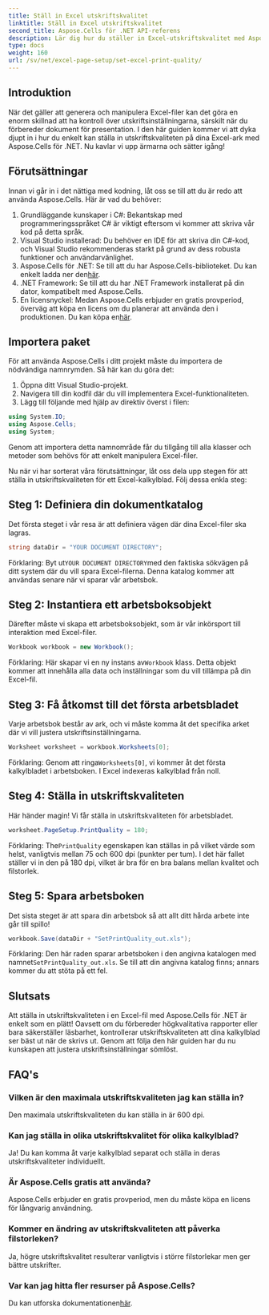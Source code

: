 ```yaml
---
title: Ställ in Excel utskriftskvalitet
linktitle: Ställ in Excel utskriftskvalitet
second_title: Aspose.Cells för .NET API-referens
description: Lär dig hur du ställer in Excel-utskriftskvalitet med Aspose.Cells för .NET med vår steg-för-steg-guide. Enkla kodningstekniker för bättre utskriftsresultat.
type: docs
weight: 160
url: /sv/net/excel-page-setup/set-excel-print-quality/
---
```

## Introduktion

När det gäller att generera och manipulera Excel-filer kan det göra en enorm skillnad att ha kontroll över utskriftsinställningarna, särskilt när du förbereder dokument för presentation. I den här guiden kommer vi att dyka djupt in i hur du enkelt kan ställa in utskriftskvaliteten på dina Excel-ark med Aspose.Cells för .NET. Nu kavlar vi upp ärmarna och sätter igång!

## Förutsättningar

Innan vi går in i det nättiga med kodning, låt oss se till att du är redo att använda Aspose.Cells. Här är vad du behöver:

1. Grundläggande kunskaper i C#: Bekantskap med programmeringsspråket C# är viktigt eftersom vi kommer att skriva vår kod på detta språk.
2. Visual Studio installerad: Du behöver en IDE för att skriva din C#-kod, och Visual Studio rekommenderas starkt på grund av dess robusta funktioner och användarvänlighet.
3. Aspose.Cells för .NET: Se till att du har Aspose.Cells-biblioteket. Du kan enkelt ladda ner den[här](https://releases.aspose.com/cells/net/).
4. .NET Framework: Se till att du har .NET Framework installerat på din dator, kompatibelt med Aspose.Cells.
5.  En licensnyckel: Medan Aspose.Cells erbjuder en gratis provperiod, överväg att köpa en licens om du planerar att använda den i produktionen. Du kan köpa en[här](https://purchase.aspose.com/buy).

## Importera paket

För att använda Aspose.Cells i ditt projekt måste du importera de nödvändiga namnrymden. Så här kan du göra det:

1. Öppna ditt Visual Studio-projekt.
2. Navigera till din kodfil där du vill implementera Excel-funktionaliteten.
3. Lägg till följande med hjälp av direktiv överst i filen:

```csharp
using System.IO;
using Aspose.Cells;
using System;
```

Genom att importera detta namnområde får du tillgång till alla klasser och metoder som behövs för att enkelt manipulera Excel-filer.

Nu när vi har sorterat våra förutsättningar, låt oss dela upp stegen för att ställa in utskriftskvaliteten för ett Excel-kalkylblad. Följ dessa enkla steg:

## Steg 1: Definiera din dokumentkatalog

Det första steget i vår resa är att definiera vägen där dina Excel-filer ska lagras. 

```csharp
string dataDir = "YOUR DOCUMENT DIRECTORY";
```

 Förklaring: Byt ut`YOUR DOCUMENT DIRECTORY`med den faktiska sökvägen på ditt system där du vill spara Excel-filerna. Denna katalog kommer att användas senare när vi sparar vår arbetsbok.

## Steg 2: Instantiera ett arbetsboksobjekt

Därefter måste vi skapa ett arbetsboksobjekt, som är vår inkörsport till interaktion med Excel-filer.

```csharp
Workbook workbook = new Workbook();
```

 Förklaring: Här skapar vi en ny instans av`Workbook` klass. Detta objekt kommer att innehålla alla data och inställningar som du vill tillämpa på din Excel-fil.

## Steg 3: Få åtkomst till det första arbetsbladet

Varje arbetsbok består av ark, och vi måste komma åt det specifika arket där vi vill justera utskriftsinställningarna.

```csharp
Worksheet worksheet = workbook.Worksheets[0];
```

 Förklaring: Genom att ringa`Worksheets[0]`, vi kommer åt det första kalkylbladet i arbetsboken. I Excel indexeras kalkylblad från noll.

## Steg 4: Ställa in utskriftskvaliteten

Här händer magin! Vi får ställa in utskriftskvaliteten för arbetsbladet.

```csharp
worksheet.PageSetup.PrintQuality = 180;
```

Förklaring: The`PrintQuality` egenskapen kan ställas in på vilket värde som helst, vanligtvis mellan 75 och 600 dpi (punkter per tum). I det här fallet ställer vi in den på 180 dpi, vilket är bra för en bra balans mellan kvalitet och filstorlek.

## Steg 5: Spara arbetsboken

Det sista steget är att spara din arbetsbok så att allt ditt hårda arbete inte går till spillo!

```csharp
workbook.Save(dataDir + "SetPrintQuality_out.xls");
```

 Förklaring: Den här raden sparar arbetsboken i den angivna katalogen med namnet`SetPrintQuality_out.xls`. Se till att din angivna katalog finns; annars kommer du att stöta på ett fel.

## Slutsats

Att ställa in utskriftskvaliteten i en Excel-fil med Aspose.Cells för .NET är enkelt som en plätt! Oavsett om du förbereder högkvalitativa rapporter eller bara säkerställer läsbarhet, kontrollerar utskriftskvaliteten att dina kalkylblad ser bäst ut när de skrivs ut. Genom att följa den här guiden har du nu kunskapen att justera utskriftsinställningar sömlöst.

## FAQ's

### Vilken är den maximala utskriftskvaliteten jag kan ställa in?  
Den maximala utskriftskvaliteten du kan ställa in är 600 dpi.

### Kan jag ställa in olika utskriftskvalitet för olika kalkylblad?  
Ja! Du kan komma åt varje kalkylblad separat och ställa in deras utskriftskvaliteter individuellt.

### Är Aspose.Cells gratis att använda?  
Aspose.Cells erbjuder en gratis provperiod, men du måste köpa en licens för långvarig användning.

### Kommer en ändring av utskriftskvaliteten att påverka filstorleken?  
Ja, högre utskriftskvalitet resulterar vanligtvis i större filstorlekar men ger bättre utskrifter.

### Var kan jag hitta fler resurser på Aspose.Cells?  
 Du kan utforska dokumentationen[här](https://reference.aspose.com/cells/net/).
